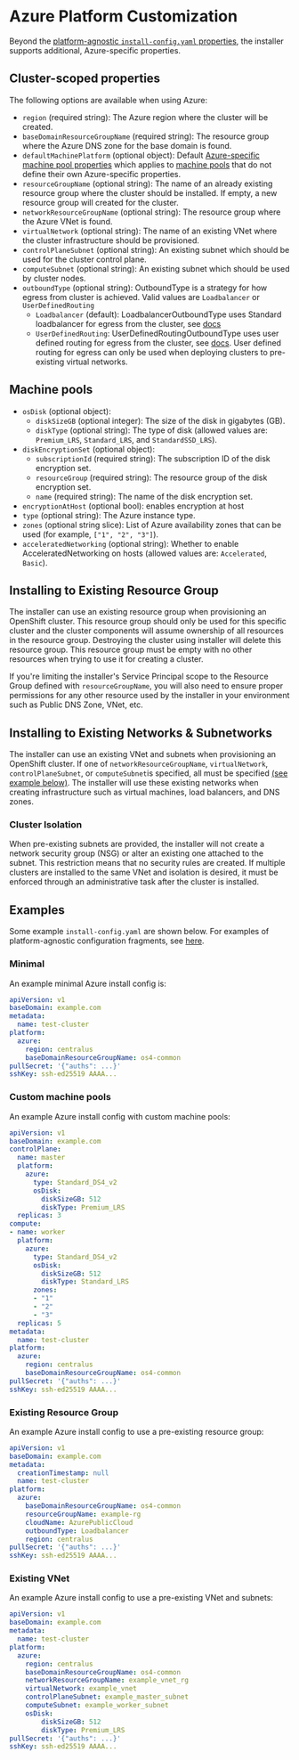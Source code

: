 # Azure Platform Customization

Beyond the [platform-agnostic `install-config.yaml` properties](../customization.md#platform-customization), the installer supports additional, Azure-specific properties.

## Cluster-scoped properties

The following options are available when using Azure:

* `region` (required string): The Azure region where the cluster will be created.
* `baseDomainResourceGroupName` (required string): The resource group where the Azure DNS zone for the base domain is found.
* `defaultMachinePlatform` (optional object): Default [Azure-specific machine pool properties](#machine-pools) which applies to [machine pools](../customization.md#machine-pools) that do not define their own Azure-specific properties.
* `resourceGroupName` (optional string):  The name of an already existing resource group where the cluster should be installed. If empty, a new resource group will created for the cluster.
* `networkResourceGroupName` (optional string): The resource group where the Azure VNet is found.
* `virtualNetwork` (optional string): The name of an existing VNet where the cluster infrastructure should be provisioned.
* `controlPlaneSubnet` (optional string): An existing subnet which should be used for the cluster control plane.
* `computeSubnet` (optional string): An existing subnet which should be used by cluster nodes.
* `outboundType` (optional string):  OutboundType is a strategy for how egress from cluster is achieved. Valid values are `Loadbalancer` or `UserDefinedRouting`
    * `Loadbalancer` (default): LoadbalancerOutboundType uses Standard loadbalancer for egress from the cluster, see [docs][azure-lb-outbound]
    * `UserDefinedRouting`: UserDefinedRoutingOutboundType uses user defined routing for egress from the cluster, see [docs][azure-udr-outbound]. User defined routing for egress can only be used when deploying clusters to pre-existing virtual networks.

## Machine pools

* `osDisk` (optional object):
    * `diskSizeGB` (optional integer): The size of the disk in gigabytes (GB).
    * `diskType` (optional string): The type of disk (allowed values are: `Premium_LRS`, `Standard_LRS`, and `StandardSSD_LRS`).
* `diskEncryptionSet` (optional object):
    * `subscriptionId` (required string): The subscription ID of the disk encryption set.
    * `resourceGroup` (required string): The resource group of the disk encryption set.
    * `name` (required string): The name of the disk encryption set.
* `encryptionAtHost` (optional bool): enables encryption at host
* `type` (optional string): The Azure instance type.
* `zones` (optional string slice): List of Azure availability zones that can be used (for example, `["1", "2", "3"]`).
* `acceleratedNetworking` (optional string): Whether to enable AcceleratedNetworking on hosts (allowed values are: `Accelerated`, `Basic`).

## Installing to Existing Resource Group

The installer can use an existing resource group when provisioning an OpenShift cluster. This resource group should only be used for this specific cluster and the cluster components will assume ownership of all resources in the resource group. Destroying the cluster using installer will delete this resource group. This resource group must be empty with no other resources when trying to use it for creating a cluster.

If you're limiting the installer's Service Principal scope to the Resource Group defined with `resourceGroupName`, you will also need to ensure proper permissions for any other resource used by the installer in your environment such as Public DNS Zone, VNet, etc.

## Installing to Existing Networks & Subnetworks

The installer can use an existing VNet and subnets when provisioning an OpenShift cluster. If one of `networkResourceGroupName`, `virtualNetwork`, `controlPlaneSubnet`, or `computeSubnet`is specified, all must be specified [(see example below)](#existing-vnet). The installer will use these existing networks when creating infrastructure such as virtual machines, load balancers, and DNS zones.

### Cluster Isolation

When pre-existing subnets are provided, the installer will not create a network security group (NSG) or alter an existing one attached to the subnet. This restriction means that no security rules are created. If multiple clusters are installed to the same VNet and isolation is desired, it must be enforced through an administrative task after the cluster is installed.

## Examples

Some example `install-config.yaml` are shown below.
For examples of platform-agnostic configuration fragments, see [here](../customization.md#examples).

### Minimal

An example minimal Azure install config is:

```yaml
apiVersion: v1
baseDomain: example.com
metadata:
  name: test-cluster
platform:
  azure:
    region: centralus
    baseDomainResourceGroupName: os4-common
pullSecret: '{"auths": ...}'
sshKey: ssh-ed25519 AAAA...
```

### Custom machine pools

An example Azure install config with custom machine pools:

```yaml
apiVersion: v1
baseDomain: example.com
controlPlane:
  name: master
  platform:
    azure:
      type: Standard_DS4_v2
      osDisk:
        diskSizeGB: 512
        diskType: Premium_LRS
  replicas: 3
compute:
- name: worker
  platform:
    azure:
      type: Standard_DS4_v2
      osDisk:
        diskSizeGB: 512
        diskType: Standard_LRS
      zones:
      - "1"
      - "2"
      - "3"
  replicas: 5
metadata:
  name: test-cluster
platform:
  azure:
    region: centralus
    baseDomainResourceGroupName: os4-common
pullSecret: '{"auths": ...}'
sshKey: ssh-ed25519 AAAA...
```

### Existing Resource Group

An example Azure install config to use a pre-existing resource group:

```yaml
apiVersion: v1
baseDomain: example.com
metadata:
  creationTimestamp: null
  name: test-cluster
platform:
  azure:
    baseDomainResourceGroupName: os4-common
    resourceGroupName: example-rg
    cloudName: AzurePublicCloud
    outboundType: Loadbalancer
    region: centralus
pullSecret: '{"auths": ...}'
sshKey: ssh-ed25519 AAAA...
```

### Existing VNet

An example Azure install config to use a pre-existing VNet and subnets:

```yaml
apiVersion: v1
baseDomain: example.com
metadata:
  name: test-cluster
platform:
  azure:
    region: centralus
    baseDomainResourceGroupName: os4-common
    networkResourceGroupName: example_vnet_rg
    virtualNetwork: example_vnet
    controlPlaneSubnet: example_master_subnet
    computeSubnet: example_worker_subnet
    osDisk:
        diskSizeGB: 512
        diskType: Premium_LRS
pullSecret: '{"auths": ...}'
sshKey: ssh-ed25519 AAAA...
```

[azure-lb-outbound]: https://docs.microsoft.com/en-us/azure/load-balancer/load-balancer-outbound-connections#lb
[azure-udr-outbound]: https://docs.microsoft.com/en-us/azure/virtual-network/virtual-networks-udr-overview

